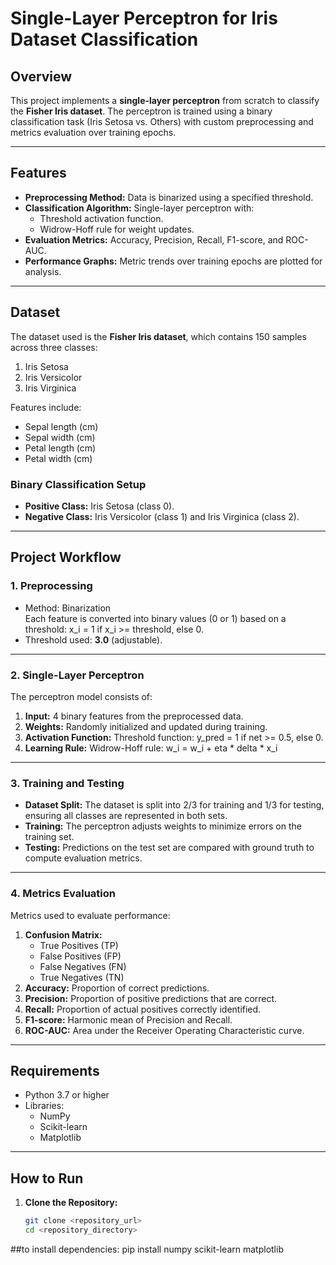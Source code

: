 # Single-Layer Perceptron for Iris Dataset Classification

## Overview
This project implements a **single-layer perceptron** from scratch to classify the **Fisher Iris dataset**. The perceptron is trained using a binary classification task (Iris Setosa vs. Others) with custom preprocessing and metrics evaluation over training epochs.

---

## Features
- **Preprocessing Method:** Data is binarized using a specified threshold.
- **Classification Algorithm:** Single-layer perceptron with:
  - Threshold activation function.
  - Widrow-Hoff rule for weight updates.
- **Evaluation Metrics:** Accuracy, Precision, Recall, F1-score, and ROC-AUC.
- **Performance Graphs:** Metric trends over training epochs are plotted for analysis.

---

## Dataset
The dataset used is the **Fisher Iris dataset**, which contains 150 samples across three classes:
1. Iris Setosa
2. Iris Versicolor
3. Iris Virginica  

Features include:
- Sepal length (cm)
- Sepal width (cm)
- Petal length (cm)
- Petal width (cm)

### Binary Classification Setup
- **Positive Class:** Iris Setosa (class 0).
- **Negative Class:** Iris Versicolor (class 1) and Iris Virginica (class 2).

---

## Project Workflow

### 1. Preprocessing
- Method: Binarization  
  Each feature is converted into binary values (0 or 1) based on a threshold:
  x_i = 1 if x_i >= threshold, else 0.
- Threshold used: **3.0** (adjustable).

---

### 2. Single-Layer Perceptron
The perceptron model consists of:
1. **Input:** 4 binary features from the preprocessed data.
2. **Weights:** Randomly initialized and updated during training.
3. **Activation Function:** Threshold function:
   y_pred = 1 if net >= 0.5, else 0.
4. **Learning Rule:** Widrow-Hoff rule:
   w_i = w_i + eta * delta * x_i

---

### 3. Training and Testing
- **Dataset Split:** The dataset is split into 2/3 for training and 1/3 for testing, ensuring all classes are represented in both sets.
- **Training:** The perceptron adjusts weights to minimize errors on the training set.
- **Testing:** Predictions on the test set are compared with ground truth to compute evaluation metrics.

---

### 4. Metrics Evaluation
Metrics used to evaluate performance:
1. **Confusion Matrix:**
   - True Positives (TP)
   - False Positives (FP)
   - False Negatives (FN)
   - True Negatives (TN)
2. **Accuracy:** Proportion of correct predictions.
3. **Precision:** Proportion of positive predictions that are correct.
4. **Recall:** Proportion of actual positives correctly identified.
5. **F1-score:** Harmonic mean of Precision and Recall.
6. **ROC-AUC:** Area under the Receiver Operating Characteristic curve.

---

## Requirements
- Python 3.7 or higher
- Libraries:
  - NumPy
  - Scikit-learn
  - Matplotlib

---

## How to Run
1. **Clone the Repository:**
   ```bash
   git clone <repository_url>
   cd <repository_directory>


##to install dependencies:
pip install numpy scikit-learn matplotlib

